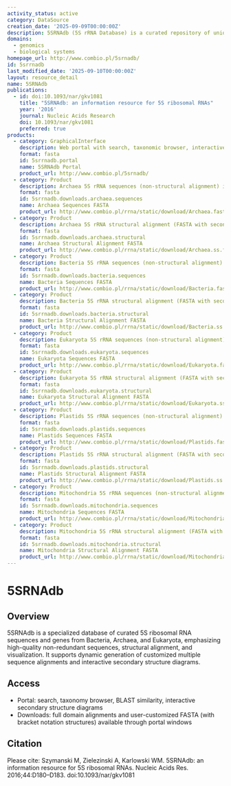 ```yaml
---
activity_status: active
category: DataSource
creation_date: '2025-09-09T00:00:00Z'
description: 5SRNAdb (5S rRNA Database) is a curated repository of unique full-length 5S ribosomal RNA sequences and genes across Bacteria, Archaea, and Eukaryota (cytoplasmic and organellar), providing alignments, secondary structure diagrams, taxonomic browsing, and downloadable custom or global alignments for comparative and structural studies.
domains:
  - genomics
  - biological systems
homepage_url: http://www.combio.pl/5srnadb/
id: 5srrnadb
last_modified_date: '2025-09-10T00:00:00Z'
layout: resource_detail
name: 5SRNAdb
publications:
  - id: doi:10.1093/nar/gkv1081
    title: "5SRNAdb: an information resource for 5S ribosomal RNAs"
    year: '2016'
    journal: Nucleic Acids Research
    doi: 10.1093/nar/gkv1081
    preferred: true
products:
  - category: GraphicalInterface
    description: Web portal with search, taxonomic browser, interactive alignments, and secondary structure visualizations
    format: fasta
    id: 5srrnadb.portal
    name: 5SRNAdb Portal
    product_url: http://www.combio.pl/5srnadb/
  - category: Product
    description: Archaea 5S rRNA sequences (non-structural alignment) in FASTA format
    format: fasta
    id: 5srrnadb.downloads.archaea.sequences
    name: Archaea Sequences FASTA
    product_url: http://www.combio.pl/rrna/static/download/Archaea.fasta
  - category: Product
    description: Archaea 5S rRNA structural alignment (FASTA with secondary structure annotation)
    format: fasta
    id: 5srrnadb.downloads.archaea.structural
    name: Archaea Structural Alignment FASTA
    product_url: http://www.combio.pl/rrna/static/download/Archaea.ss.fasta
  - category: Product
    description: Bacteria 5S rRNA sequences (non-structural alignment) in FASTA format
    format: fasta
    id: 5srrnadb.downloads.bacteria.sequences
    name: Bacteria Sequences FASTA
    product_url: http://www.combio.pl/rrna/static/download/Bacteria.fasta
  - category: Product
    description: Bacteria 5S rRNA structural alignment (FASTA with secondary structure annotation)
    format: fasta
    id: 5srrnadb.downloads.bacteria.structural
    name: Bacteria Structural Alignment FASTA
    product_url: http://www.combio.pl/rrna/static/download/Bacteria.ss.fasta
  - category: Product
    description: Eukaryota 5S rRNA sequences (non-structural alignment) in FASTA format
    format: fasta
    id: 5srrnadb.downloads.eukaryota.sequences
    name: Eukaryota Sequences FASTA
    product_url: http://www.combio.pl/rrna/static/download/Eukaryota.fasta
  - category: Product
    description: Eukaryota 5S rRNA structural alignment (FASTA with secondary structure annotation)
    format: fasta
    id: 5srrnadb.downloads.eukaryota.structural
    name: Eukaryota Structural Alignment FASTA
    product_url: http://www.combio.pl/rrna/static/download/Eukaryota.ss.fasta
  - category: Product
    description: Plastids 5S rRNA sequences (non-structural alignment) in FASTA format
    format: fasta
    id: 5srrnadb.downloads.plastids.sequences
    name: Plastids Sequences FASTA
    product_url: http://www.combio.pl/rrna/static/download/Plastids.fasta
  - category: Product
    description: Plastids 5S rRNA structural alignment (FASTA with secondary structure annotation)
    format: fasta
    id: 5srrnadb.downloads.plastids.structural
    name: Plastids Structural Alignment FASTA
    product_url: http://www.combio.pl/rrna/static/download/Plastids.ss.fasta
  - category: Product
    description: Mitochondria 5S rRNA sequences (non-structural alignment) in FASTA format
    format: fasta
    id: 5srrnadb.downloads.mitochondria.sequences
    name: Mitochondria Sequences FASTA
    product_url: http://www.combio.pl/rrna/static/download/Mitochondria.fasta
  - category: Product
    description: Mitochondria 5S rRNA structural alignment (FASTA with secondary structure annotation)
    format: fasta
    id: 5srrnadb.downloads.mitochondria.structural
    name: Mitochondria Structural Alignment FASTA
    product_url: http://www.combio.pl/rrna/static/download/Mitochondria.ss.fasta
---
```


# 5SRNAdb

## Overview

5SRNAdb is a specialized database of curated 5S ribosomal RNA sequences and genes from Bacteria, Archaea, and Eukaryota, emphasizing high-quality non-redundant sequences, structural alignment, and visualization. It supports dynamic generation of customized multiple sequence alignments and interactive secondary structure diagrams.

## Access

- Portal: search, taxonomy browser, BLAST similarity, interactive secondary structure diagrams
- Downloads: full domain alignments and user-customized FASTA (with bracket notation structures) available through portal windows

## Citation

Please cite: Szymanski M, Zielezinski A, Karlowski WM. 5SRNAdb: an information resource for 5S ribosomal RNAs. Nucleic Acids Res. 2016;44:D180–D183. doi:10.1093/nar/gkv1081